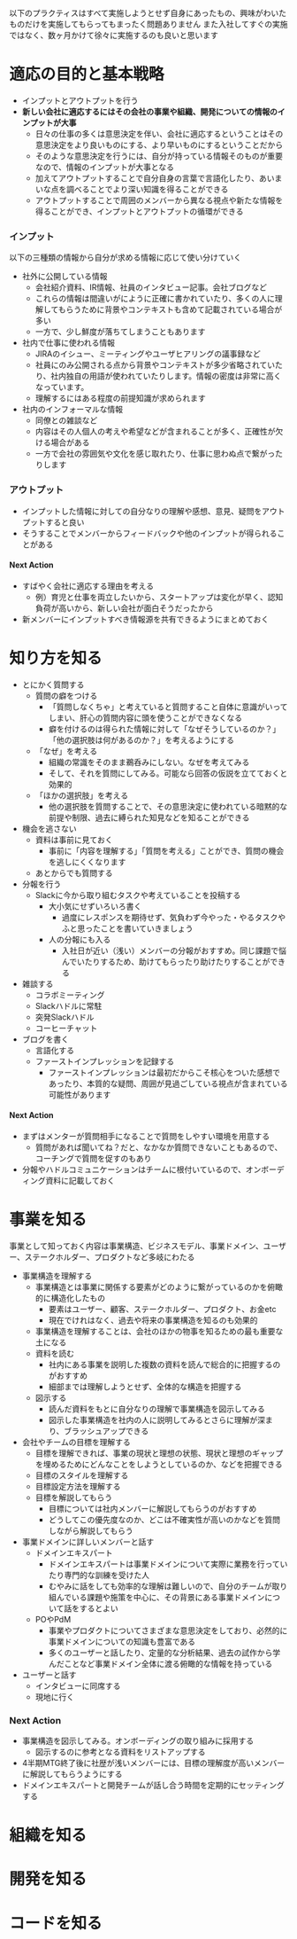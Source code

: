 以下のプラクティスはすべて実施しようとせず自身にあったもの、興味がわいたものだけを実施してもらってもまったく問題ありません また入社してすぐの実施ではなく、数ヶ月かけて徐々に実施するのも良いと思います

# 適応の目的と基本戦略

- インプットとアウトプットを行う
- **新しい会社に適応するにはその会社の事業や組織、開発についての情報のインプットが大事**
    - 日々の仕事の多くは意思決定を伴い、会社に適応するということはその意思決定をより良いものにする、より早いものにするということだから
    - そのような意思決定を行うには、自分が持っている情報そのものが重要なので、情報のインプットが大事となる
    - 加えてアウトプットすることで自分自身の言葉で言語化したり、あいまいな点を調べることでより深い知識を得ることができる
    - アウトプットすることで周囲のメンバーから異なる視点や新たな情報を得ることができ、インプットとアウトプットの循環ができる

### インプット

以下の三種類の情報から自分が求める情報に応じて使い分けていく

- 社外に公開している情報
    - 会社紹介資料、IR情報、社員のインタビュー記事。会社ブログなど
    - これらの情報は間違いがにように正確に書かれていたり、多くの人に理解してもらうために背景やコンテキストも含めて記載されている場合が多い
    - 一方で、少し鮮度が落ちてしまうこともあります
- 社内で仕事に使われる情報
    - JIRAのイシュー、ミーティングやユーザヒアリングの議事録など
    - 社員にのみ公開される点から背景やコンテキストが多少省略されていたり、社内独自の用語が使われていたりします。情報の密度は非常に高くなっています。
    - 理解するにはある程度の前提知識が求められます
- 社内のインフォーマルな情報
    - 同僚との雑談など
    - 内容はその人個人の考えや希望などが含まれることが多く、正確性が欠ける場合がある
    - 一方で会社の雰囲気や文化を感じ取れたり、仕事に思わぬ点で繋がったりします

### アウトプット

- インプットした情報に対しての自分なりの理解や感想、意見、疑問をアウトプットすると良い
- そうすることでメンバーからフィードバックや他のインプットが得られることがある

#### Next Action

- すばやく会社に適応する理由を考える
    - 例）育児と仕事を両立したいから、スタートアップは変化が早く、認知負荷が高いから、新しい会社が面白そうだったから
- 新メンバーにインプットすべき情報源を共有できるようにまとめておく

# 知り方を知る

- とにかく質問する
    - 質問の癖をつける
        - 「質問しなくちゃ」と考えていると質問すること自体に意識がいってしまい、肝心の質問内容に頭を使うことができなくなる
        - 癖を付けるのは得られた情報に対して「なぜそうしているのか？」「他の選択肢は何があるのか？」を考えるようにする
    - 「なぜ」を考える
        - 組織の常識をそのまま鵜呑みにしない。なぜを考えてみる
        - そして、それを質問にしてみる。可能なら回答の仮説を立てておくと効果的
    - 「ほかの選択肢」を考える
        - 他の選択肢を質問することで、その意思決定に使われている暗黙的な前提や制限、過去に縛られた知見などを知ることができる
- 機会を逃さない
    - 資料は事前に見ておく
        - 事前に「内容を理解する」「質問を考える」ことができ、質問の機会を逃しにくくなります
    - あとからでも質問する
- 分報を行う
    - Slackに今から取り組むタスクや考えていることを投稿する
        - 大小気にせずいろいろ書く
            - 過度にレスポンスを期待せず、気負わず今やった・やるタスクやふと思ったことを書いていきましょう
        - 人の分報にも入る
            - 入社日が近い（浅い）メンバーの分報がおすすめ。同じ課題で悩んでいたりするため、助けてもらったり助けたりすることができる
- 雑談する
    - コラボミーティング
    - Slackハドルに常駐
    - 突発Slackハドル
    - コーヒーチャット
- ブログを書く
    - 言語化する
    - ファーストインプレッションを記録する
        - ファーストインプレッションは最初だからこそ核心をついた感想であったり、本質的な疑問、周囲が見過ごしている視点が含まれている可能性があります

#### Next Action

- まずはメンターが質問相手になることで質問をしやすい環境を用意する
    - 質問があれば聞いてね？だと、なかなか質問できないこともあるので、コーチングで質問を促すのもあり
- 分報やハドルコミュニケーションはチームに根付いているので、オンボーディング資料に記載しておく

# 事業を知る

事業として知っておく内容は事業構造、ビジネスモデル、事業ドメイン、ユーザー、ステークホルダー、プロダクトなど多岐にわたる

- 事業構造を理解する
    - 事業構造とは事業に関係する要素がどのように繋がっているのかを俯瞰的に構造化したもの
        - 要素はユーザー、顧客、ステークホルダー、プロダクト、お金etc
        - 現在でけれはなく、過去や将来の事業構造を知るのも効果的
    - 事業構造を理解することは、会社のほかの物事を知るための最も重要な土になる
    - 資料を読む
        - 社内にある事業を説明した複数の資料を読んで総合的に把握するのがおすすめ
        - 細部までは理解しようとせず、全体的な構造を把握する
    - 図示する
        - 読んだ資料をもとに自分なりの理解で事業構造を図示してみる
        - 図示した事業構造を社内の人に説明してみるとさらに理解が深まり、ブラッシュアップできる
- 会社やチームの目標を理解する
    - 目標を理解できれば、事業の現状と理想の状態、現状と理想のギャップを埋めるためにどんなことをしようとしているのか、などを把握できる
    - 目標のスタイルを理解する
    - 目標設定方法を理解する
    - 目標を解説してもらう
        - 目標については社内メンバーに解説してもらうのがおすすめ
        - どうしてこの優先度なのか、どこは不確実性が高いのかなどを質問しながら解説してもらう
- 事業ドメインに詳しいメンバーと話す
    - ドメインエキスパート
        - ドメインエキスパートは事業ドメインについて実際に業務を行っていたり専門的な訓練を受けた人
        - むやみに話をしても効率的な理解は難しいので、自分のチームが取り組んでいる課題や施策を中心に、その背景にある事業ドメインについて話をするとよい
    - POやPdM
        - 事業やプロダクトについてさまざまな意思決定をしており、必然的に事業ドメインについての知識も豊富である
        - 多くのユーザーと話したり、定量的な分析結果、過去の試作から学んだことなど事業ドメイン全体に渡る俯瞰的な情報を持っている
- ユーザーと話す
    - インタビューに同席する
    - 現地に行く

### Next Action

- 事業構造を図示してみる。オンボーディングの取り組みに採用する
    - 図示するのに参考となる資料をリストアップする
- 4半期MTG終了後に社歴が浅いメンバーには、目標の理解度が高いメンバーに解説してもらうようにする
- ドメインエキスパートと開発チームが話し合う時間を定期的にセッティングする

# 組織を知る

# 開発を知る

# コードを知る


